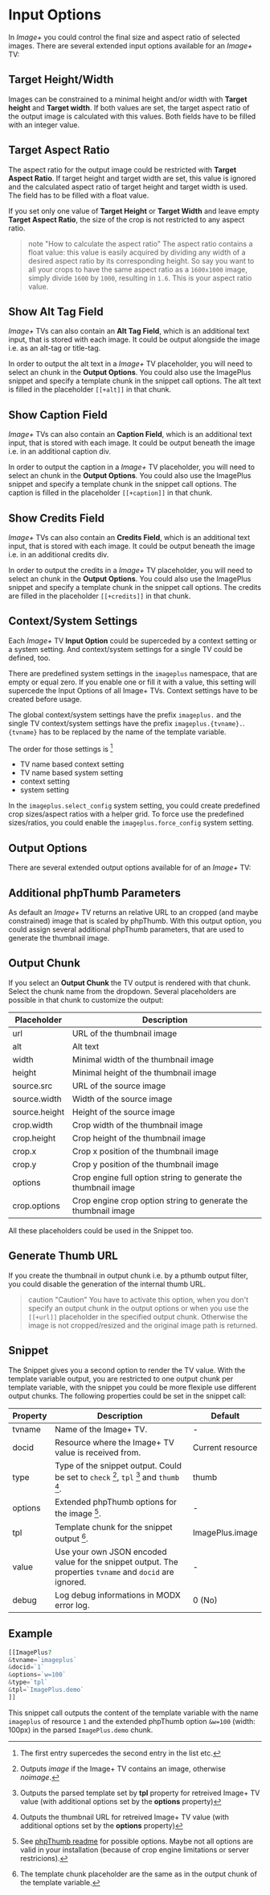 # Input Options

In *Image+* you could control the final size and aspect ratio of selected images. There are several extended input options available for an *Image+* TV:

## Target Height/Width

Images can be constrained to a minimal height and/or width with **Target height** and **Target width**. If both values are set, the target aspect ratio of the output image is calculated with this values. Both fields have to be filled with an integer value.

## Target Aspect Ratio

The aspect ratio for the output image could be restricted with **Target Aspect Ratio**. If target height and target width are set, this value is ignored and the calculated aspect ratio of target height and target width is used. The field has to be filled with a float value.

If you set only one value of **Target Height** or **Target Width** and leave empty **Target Aspect Ratio**, the size of the crop is not restricted to any aspect ratio.

> note "How to calculate the aspect ratio" The aspect ratio contains a float value: this value is easily acquired by dividing any width of a desired aspect ratio by its corresponding height. So say you want to all your crops to have the same aspect ratio as a `1600x1000` image, simply divide `1600` by `1000`, resulting in `1.6`. This is your aspect ratio value.

## Show Alt Tag Field

*Image+* TVs can also contain an **Alt Tag Field**, which is an additional text input, that is stored with each image. It could be output alongside the image i.e. as an alt-tag or title-tag.

In order to output the alt text in a *Image+* TV placeholder, you will need to select an chunk in the **Output Options**. You could also use the ImagePlus snippet and specify a template chunk in the snippet call options. The alt text is filled in the placeholder `[[+alt]]` in that chunk.

## Show Caption Field

*Image+* TVs can also contain an **Caption Field**, which is an additional text input, that is stored with each image. It could be output beneath the image i.e. in an additional caption div.

In order to output the caption in a *Image+* TV placeholder, you will need to select an chunk in the **Output Options**. You could also use the ImagePlus snippet and specify a template chunk in the snippet call options. The caption is filled in the placeholder `[[+caption]]` in that chunk.

## Show Credits Field

*Image+* TVs can also contain an **Credits Field**, which is an additional text input, that is stored with each image. It could be output beneath the image i.e. in an additional credits div.

In order to output the credits in a *Image+* TV placeholder, you will need to select an chunk in the **Output Options**. You could also use the ImagePlus snippet and specify a template chunk in the snippet call options. The credits are filled in the placeholder `[[+credits]]` in that chunk.

## Context/System Settings

Each *Image+* TV **Input Option** could be superceded by a context setting or a system setting. And context/system settings for a single TV could be defined, too.

There are predefined system settings in the `imageplus` namespace, that are empty or equal zero. If you enable one or fill it with a value, this setting will supercede the Input Options of all Image+ TVs. Context settings have to be created before usage.

The global context/system settings have the prefix `imageplus.` and the single TV context/system settings have the prefix `imageplus.{tvname}.`. `{tvname}` has to be replaced by the name of the template variable.

The order for those settings is [^1]

- TV name based context setting
- TV name based system setting
- context setting
- system setting

In the `imageplus.select_config` system setting, you could create predefined crop sizes/aspect ratios with a helper grid. To force use the predefined sizes/ratios, you could enable the `imageplus.force_config` system setting.

## Output Options

There are several extended output options available for of an *Image+* TV:

## Additional phpThumb Parameters

As default an *Image+* TV returns an relative URL to an cropped (and maybe constrained) image that is scaled by phpThumb. With this output option, you could assign several additional phpThumb parameters, that are used to generate the thumbnail image.

## Output Chunk

If you select an **Output Chunk** the TV output is rendered with that chunk.
Select the chunk name from the dropdown. Several placeholders are possible in that chunk to customize the output:

Placeholder | Description
------------|------------
url | URL of the thumbnail image
alt | Alt text
width | Minimal width of the thumbnail image
height | Minimal height of the thumbnail image
source.src | URL of the source image
source.width | Width of the source image
source.height | Height of the source image
crop.width | Crop width of the thumbnail image
crop.height | Crop height of the thumbnail image
crop.x | Crop x position of the thumbnail image
crop.y | Crop y position of the thumbnail image
options | Crop engine full option string to generate the thumbnail image
crop.options | Crop engine crop option string to generate the thumbnail image

All these placeholders could be used in the Snippet too.

## Generate Thumb URL

If you create the thumbnail in output chunk i.e. by a pthumb output filter, you could disable the generation of the internal thumb URL.

> caution "Caution"
> You have to activate this option, when you don't specify an output chunk in     the output options or when you use the `[[+url]]` placeholder in the specified output chunk. Otherwise the image is not cropped/resized and the original image path is returned.

## Snippet

The Snippet gives you a second option to render the TV value. With the template variable output, you are restricted to one output chunk per template variable, with the snippet you could be more flexiple use different output chunks. The following properties could be set in the snippet call:

Property | Description | Default
---------|-------------|--------
tvname | Name of the Image+ TV. | -
docid | Resource where the Image+ TV value is received from. | Current resource
type | Type of the snippet output. Could be set to `check` [^2], `tpl` [^3] and `thumb` [^4]. | thumb
options | Extended phpThumb options for the image [^5]. | -
tpl | Template chunk for the snippet output [^6]. | ImagePlus.image
value | Use your own JSON encoded value for the snippet output. The properties `tvname` and `docid` are ignored. | -
debug | Log debug informations in MODX error log. | 0 (No)

## Example

``` php
[[ImagePlus?
&tvname=`imageplus`
&docid=`1`
&options=`w=100`
&type=`tpl`
&tpl=`ImagePlus.demo`
]]
```

This snippet call outputs the content of the template variable with the name `imageplus` of resource `1` and the extended phpThumb option `&w=100` (width: 100px) in the parsed `ImagePlus.demo` chunk.

[^1]: The first entry supercedes the second entry in the list etc.
[^2]: Outputs *image* if the Image+ TV contains an image, otherwise *noimage*.
[^3]: Outputs the parsed template set by **tpl** property for retreived Image+ TV value (with additional options set by the **options** property)
[^4]: Outputs the thumbnail URL for retreived Image+ TV value (with additional options set by the **options** property)
[^5]: See [phpThumb readme](http://phpthumb.sourceforge.net/demo/docs/phpthumb.readme.txt) for possible options. Maybe not all options are valid in your installation (because of crop engine limitations or server restricions).
[^6]: The template chunk placeholder are the same as in the output chunk of the template variable.
